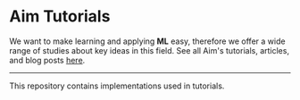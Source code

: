 # Aim Tutorials

We want to make learning and applying **ML** easy, therefore we offer a wide range of studies about key ideas in this field. See all Aim's tutorials, articles, and blog posts [here](https://aimstack.io/learn).

---

This repository contains implementations used in tutorials.
